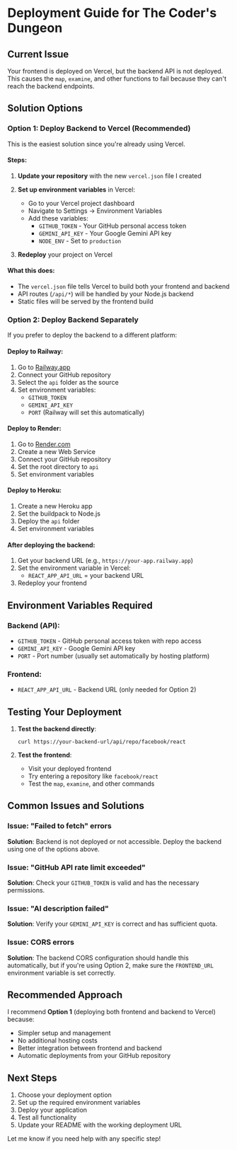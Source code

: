 # Deployment Guide for The Coder's Dungeon

## Current Issue
Your frontend is deployed on Vercel, but the backend API is not deployed. This causes the `map`, `examine`, and other functions to fail because they can't reach the backend endpoints.

## Solution Options

### Option 1: Deploy Backend to Vercel (Recommended)

This is the easiest solution since you're already using Vercel.

#### Steps:

1. **Update your repository** with the new `vercel.json` file I created
2. **Set up environment variables** in Vercel:
   - Go to your Vercel project dashboard
   - Navigate to Settings → Environment Variables
   - Add these variables:
     - `GITHUB_TOKEN` - Your GitHub personal access token
     - `GEMINI_API_KEY` - Your Google Gemini API key
     - `NODE_ENV` - Set to `production`

3. **Redeploy** your project on Vercel

#### What this does:
- The `vercel.json` file tells Vercel to build both your frontend and backend
- API routes (`/api/*`) will be handled by your Node.js backend
- Static files will be served by the frontend build

### Option 2: Deploy Backend Separately

If you prefer to deploy the backend to a different platform:

#### Deploy to Railway:
1. Go to [Railway.app](https://railway.app)
2. Connect your GitHub repository
3. Select the `api` folder as the source
4. Set environment variables:
   - `GITHUB_TOKEN`
   - `GEMINI_API_KEY`
   - `PORT` (Railway will set this automatically)

#### Deploy to Render:
1. Go to [Render.com](https://render.com)
2. Create a new Web Service
3. Connect your GitHub repository
4. Set the root directory to `api`
5. Set environment variables

#### Deploy to Heroku:
1. Create a new Heroku app
2. Set the buildpack to Node.js
3. Deploy the `api` folder
4. Set environment variables

#### After deploying the backend:
1. Get your backend URL (e.g., `https://your-app.railway.app`)
2. Set the environment variable in Vercel:
   - `REACT_APP_API_URL` = your backend URL
3. Redeploy your frontend

## Environment Variables Required

### Backend (API):
- `GITHUB_TOKEN` - GitHub personal access token with repo access
- `GEMINI_API_KEY` - Google Gemini API key
- `PORT` - Port number (usually set automatically by hosting platform)

### Frontend:
- `REACT_APP_API_URL` - Backend URL (only needed for Option 2)

## Testing Your Deployment

1. **Test the backend directly**:
   ```
   curl https://your-backend-url/api/repo/facebook/react
   ```

2. **Test the frontend**:
   - Visit your deployed frontend
   - Try entering a repository like `facebook/react`
   - Test the `map`, `examine`, and other commands

## Common Issues and Solutions

### Issue: "Failed to fetch" errors
**Solution**: Backend is not deployed or not accessible. Deploy the backend using one of the options above.

### Issue: "GitHub API rate limit exceeded"
**Solution**: Check your `GITHUB_TOKEN` is valid and has the necessary permissions.

### Issue: "AI description failed"
**Solution**: Verify your `GEMINI_API_KEY` is correct and has sufficient quota.

### Issue: CORS errors
**Solution**: The backend CORS configuration should handle this automatically, but if you're using Option 2, make sure the `FRONTEND_URL` environment variable is set correctly.

## Recommended Approach

I recommend **Option 1** (deploying both frontend and backend to Vercel) because:
- Simpler setup and management
- No additional hosting costs
- Better integration between frontend and backend
- Automatic deployments from your GitHub repository

## Next Steps

1. Choose your deployment option
2. Set up the required environment variables
3. Deploy your application
4. Test all functionality
5. Update your README with the working deployment URL

Let me know if you need help with any specific step! 